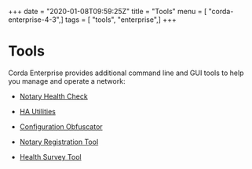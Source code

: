 +++
date = "2020-01-08T09:59:25Z"
title = "Tools"
menu = [ "corda-enterprise-4-3",]
tags = [ "tools", "enterprise",]
+++


# Tools

Corda Enterprise provides additional command line and GUI tools to help you manage and operate a network:


* [Notary Health Check](notary-healthcheck.md)

* [HA Utilities](ha-utilities.md)

* [Configuration Obfuscator](tools-config-obfuscator.md)

* [Notary Registration Tool](notary-reg-tool.md)

* [Health Survey Tool](health-survey.md)



